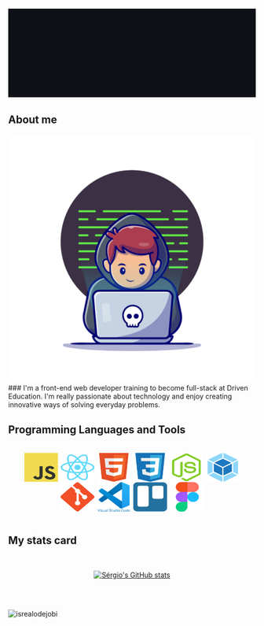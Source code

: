 <p align="center">
  <img src="https://github.com/Ginhu/Ginhu/blob/main/assets/greetings.gif" alt="Hey there! I'm Sérgio 👋 Welcome to my gitHub Page ❤️">
</p>

## About me
<img src="./assets/Dev.png"/>
###  I'm a front-end web developer training to become full-stack at Driven Education. I'm really passionate about technology and enjoy creating innovative ways of solving everyday problems.
<br>

## Programming Languages and Tools

<div style="display: inline_block" align="center" gap="25px"><br>
  <img align="center" alt="JS-Icon" height="60" width="70" src="https://github.com/devicons/devicon/blob/master/icons/javascript/javascript-original.svg" />
  <img align="center" alt="React-Icon" height="60" width="70" src="https://github.com/devicons/devicon/blob/master/icons/react/react-original.svg" />
  <img align="center" alt="HTML5-Icon" height="60" width="70" src="https://github.com/devicons/devicon/blob/master/icons/html5/html5-original.svg" />
  <img align="center" alt="CSS-Icon" height="60" width="70" src="https://github.com/devicons/devicon/blob/master/icons/css3/css3-original.svg" />
  <img align="center" alt="NodeJS-Icon" height="60" width="70" src="https://github.com/devicons/devicon/blob/master/icons/nodejs/nodejs-original.svg" />
  <img align="center" alt="Webpack-Icon" height="60" width="70" src="https://github.com/devicons/devicon/blob/master/icons/webpack/webpack-original.svg" />
  <img align="center" alt="GIT-Icon" height="60" width="70" src="https://github.com/devicons/devicon/blob/master/icons/git/git-original.svg" />
  <img align="center" alt="VSCode-Icon" height="60" width="70" src="https://github.com/devicons/devicon/blob/master/icons/vscode/vscode-original-wordmark.svg" />
  <img align="center" alt="Trello-Icon" height="60" width="70" src="https://github.com/devicons/devicon/blob/master/icons/trello/trello-plain.svg" />
  <img align="center" alt="Figma-Icon" height="60" width="70" src="https://github.com/devicons/devicon/blob/master/icons/figma/figma-original.svg" />
</div><br>


## My stats card

<div align="center"><br>
  
[![Sérgio's GitHub stats](https://github-readme-stats.vercel.app/api?username=Ginhu&show_icons=true&theme=tokyonight&count_private=true)](https://github.com/anuraghazra/github-readme-stats)
</div><br><br>

<p align="left"> <img src="https://komarev.com/ghpvc/?username=Ginhu&label=Profile%20views&color=0e75b6&style=flat" alt="isrealodejobi" />
</p>
